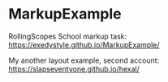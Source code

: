 # MarkupExample
RollingScopes School markup task:
https://exedystyle.github.io/MarkupExample/


My another layout example, second account: 
https://slapseventyone.github.io/hexal/

